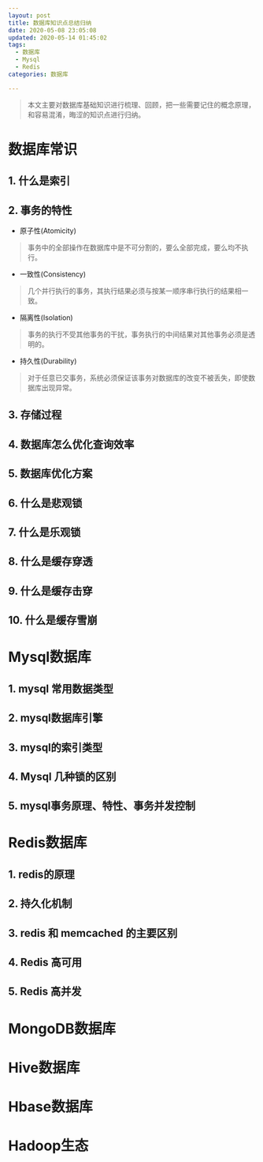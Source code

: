 ```yaml
---
layout: post
title: 数据库知识点总结归纳
date: 2020-05-08 23:05:08
updated: 2020-05-14 01:45:02
tags: 
  - 数据库
  - Mysql
  - Redis
categories: 数据库

---
```


> 本文主要对数据库基础知识进行梳理、回顾，把一些需要记住的概念原理，和容易混淆，晦涩的知识点进行归纳。

<!-- more -->

<div style='display: none'>

<!-- TOC -->

- [数据库常识](#数据库常识)
    - [1. 什么是索引](#1-什么是索引)
    - [2. 事务的特性](#2-事务的特性)
    - [3. 存储过程](#3-存储过程)
    - [4. 数据库怎么优化查询效率](#4-数据库怎么优化查询效率)
    - [5. 数据库优化方案](#5-数据库优化方案)
    - [6. 什么是悲观锁](#6-什么是悲观锁)
    - [7. 什么是乐观锁](#7-什么是乐观锁)
    - [8. 什么是缓存穿透](#8-什么是缓存穿透)
    - [9. 什么是缓存击穿](#9-什么是缓存击穿)
    - [10. 什么是缓存雪崩](#10-什么是缓存雪崩)
- [Mysql数据库](#mysql数据库)
    - [1. mysql 常用数据类型](#1-mysql-常用数据类型)
    - [2. mysql数据库引擎](#2-mysql数据库引擎)
    - [3. mysql的索引类型](#3-mysql的索引类型)
    - [4. Mysql 几种锁的区别](#4-mysql-几种锁的区别)
    - [5. mysql事务原理、特性、事务并发控制](#5-mysql事务原理特性事务并发控制)
- [Redis数据库](#redis数据库)
    - [1. redis的原理](#1-redis的原理)
    - [2. 持久化机制](#2-持久化机制)
    - [3. redis 和 memcached 的主要区别](#3-redis-和-memcached-的主要区别)
    - [4. Redis 高可用](#4-redis-高可用)
    - [5. Redis 高并发](#5-redis-高并发)
- [MongoDB数据库](#mongodb数据库)
- [Hive数据库](#hive数据库)
- [Hbase数据库](#hbase数据库)
- [Hadoop生态](#hadoop生态)

<!-- /TOC -->

</div>

# 数据库常识

## 1. 什么是索引

## 2. 事务的特性

- 原子性(Atomicity)

> 事务中的全部操作在数据库中是不可分割的，要么全部完成，要么均不执行。

- 一致性(Consistency)

> 几个并行执行的事务，其执行结果必须与按某一顺序串行执行的结果相一致。

- 隔离性(Isolation)

> 事务的执行不受其他事务的干扰，事务执行的中间结果对其他事务必须是透明的。

- 持久性(Durability)

> 对于任意已交事务，系统必须保证该事务对数据库的改变不被丢失，即使数据库出现异常。

## 3. 存储过程

## 4. 数据库怎么优化查询效率

## 5. 数据库优化方案

## 6. 什么是悲观锁

## 7. 什么是乐观锁

## 8. 什么是缓存穿透

## 9. 什么是缓存击穿

## 10. 什么是缓存雪崩

# Mysql数据库

## 1. mysql 常用数据类型

## 2. mysql数据库引擎

## 3. mysql的索引类型

## 4. Mysql 几种锁的区别

## 5. mysql事务原理、特性、事务并发控制

# Redis数据库

## 1. redis的原理

## 2. 持久化机制

## 3. redis 和 memcached 的主要区别

## 4. Redis 高可用

## 5. Redis 高并发

# MongoDB数据库

# Hive数据库

# Hbase数据库

# Hadoop生态